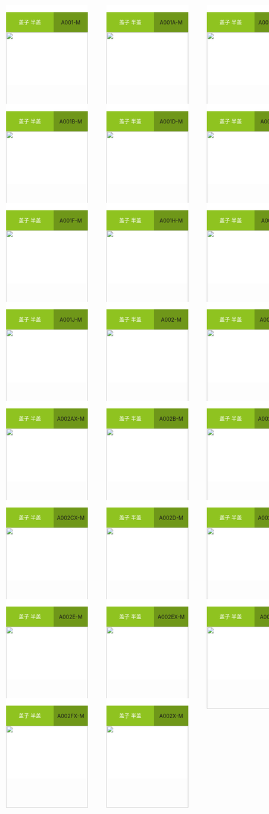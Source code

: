 
<!doctype html>
<html>
<head>
<meta charset="utf-8">
<title>01</title>
<style type="text/css">
.ceshi0 {
    width: 1000px;
    height: 2200px;
}
.ceshi {
    width: 220px;
    height: 216px;
    background-color: #ffffff;
    /* [disabled]display: table-cell; */
    /* [disabled]padding: 0; */
    margin: 25px;
    vertical-align: bottom;
    float: left;
}
.ceshi3 {
    width: 220px;
    height: auto;
}
.ceshi2 {
    width: 220px;
    height: 49px;
    padding-top: 20;
    text-align: left;
}
.ceshi4 {
    width: 128px;
    /* [disabled]border-color: #4000FF; */
    /* [disabled]border-style: dotted; */
    height: 54px;
    line-height: 41pt;
    float: left;
    background-color: #8FC320;
    color: #FFFFFF;
    text-align: center;
}
.ceshi5 {
    width: 220px;
    /* [disabled]border-style: dotted; */
    /* [disabled]border-color: #FF0004; */
    height: 54px;
    background-color: #6F9719;
    text-align: center;
    line-height: 55px;
}
</style>
</head>

<body>
<div class="ceshi0">
	<div class="ceshi">
	  <div class="ceshi2">
		<div class="ceshi4">盖子 半盖</div>
		<div class="ceshi5">A001-M</div>
	  </div>
	<img class="ceshi3" src="https://demo.packmage.cn//Content/boximg/A001-M.png">
	</div>
	<div class="ceshi">
	  <div class="ceshi2">
		<div class="ceshi4">盖子 半盖</div>
		<div class="ceshi5">A001A-M</div>
	  </div>
	<img class="ceshi3" src="https://demo.packmage.cn//Content/boximg/A001A-M.png">
	</div>
	<div class="ceshi">
	  <div class="ceshi2">
		<div class="ceshi4">盖子 半盖</div>
		<div class="ceshi5">A001AX-M</div>
	  </div>
	<img class="ceshi3" src="https://demo.packmage.cn//Content/boximg/A001AX-M.png">
	</div>
	<div class="ceshi">
	  <div class="ceshi2">
		<div class="ceshi4">盖子 半盖</div>
		<div class="ceshi5">A001B-M</div>
	  </div>
	<img class="ceshi3" src="https://demo.packmage.cn//Content/boximg/A001B-M.png">
	</div>
	<div class="ceshi">
	  <div class="ceshi2">
		<div class="ceshi4">盖子 半盖</div>
		<div class="ceshi5">A001D-M</div>
	  </div>
	<img class="ceshi3" src="https://demo.packmage.cn//Content/boximg/A001D-M.png">
	</div>
	<div class="ceshi">
	  <div class="ceshi2">
		<div class="ceshi4">盖子 半盖</div>
		<div class="ceshi5">A001E-M</div>
	  </div>
	<img class="ceshi3" src="https://demo.packmage.cn//Content/boximg/A001E-M.png">
	</div>
	<div class="ceshi">
	  <div class="ceshi2">
		<div class="ceshi4">盖子 半盖</div>
		<div class="ceshi5">A001F-M</div>
	  </div>
	<img class="ceshi3" src="https://demo.packmage.cn//Content/boximg/A001F-M.png">
	</div>
	<div class="ceshi">
	  <div class="ceshi2">
		<div class="ceshi4">盖子 半盖</div>
		<div class="ceshi5">A001H-M</div>
	  </div>
	<img class="ceshi3" src="https://demo.packmage.cn//Content/boximg/A001H-M.png">
	</div>
	<div class="ceshi">
	  <div class="ceshi2">
		<div class="ceshi4">盖子 半盖</div>
		<div class="ceshi5">A001I-M</div>
	  </div>
	<img class="ceshi3" src="https://demo.packmage.cn//Content/boximg/A001I-M.png">
	</div>
	<div class="ceshi">
	  <div class="ceshi2">
		<div class="ceshi4">盖子 半盖</div>
		<div class="ceshi5">A001J-M</div>
	  </div>
	<img class="ceshi3" src="https://demo.packmage.cn//Content/boximg/A001J-M.png">
	</div>
	<div class="ceshi">
	  <div class="ceshi2">
		<div class="ceshi4">盖子 半盖</div>
		<div class="ceshi5">A002-M</div>
	  </div>
	<img class="ceshi3" src="https://demo.packmage.cn//Content/boximg/A002-M.png">
	</div>
	<div class="ceshi">
	  <div class="ceshi2">
		<div class="ceshi4">盖子 半盖</div>
		<div class="ceshi5">A002A-M</div>
	  </div>
	<img class="ceshi3" src="https://demo.packmage.cn//Content/boximg/A002A-M.png">
	</div>
	<div class="ceshi">
	  <div class="ceshi2">
		<div class="ceshi4">盖子 半盖</div>
		<div class="ceshi5">A002AX-M</div>
	  </div>
	<img class="ceshi3" src="https://demo.packmage.cn//Content/boximg/A002AX-M.png">
	</div>
	<div class="ceshi">
	  <div class="ceshi2">
		<div class="ceshi4">盖子 半盖</div>
		<div class="ceshi5">A002B-M</div>
	  </div>
	<img class="ceshi3" src="https://demo.packmage.cn//Content/boximg/A002B-M.png">
	</div>
	<div class="ceshi">
	  <div class="ceshi2">
		<div class="ceshi4">盖子 半盖</div>
		<div class="ceshi5">A002BX-M</div>
	  </div>
	<img class="ceshi3" src="https://demo.packmage.cn//Content/boximg/A002BX-M.png">
	</div>
	<div class="ceshi">
	  <div class="ceshi2">
		<div class="ceshi4">盖子 半盖</div>
		<div class="ceshi5">A002CX-M</div>
	  </div>
	<img class="ceshi3" src="https://demo.packmage.cn//Content/boximg/A002CX-M.png">
	</div>
	<div class="ceshi">
	  <div class="ceshi2">
		<div class="ceshi4">盖子 半盖</div>
		<div class="ceshi5">A002D-M</div>
	  </div>
	<img class="ceshi3" src="https://demo.packmage.cn//Content/boximg/A002D-M.png">
	</div>
	<div class="ceshi">
	  <div class="ceshi2">
		<div class="ceshi4">盖子 半盖</div>
		<div class="ceshi5">A002DX-M</div>
	  </div>
	<img class="ceshi3" src="https://demo.packmage.cn//Content/boximg/A002DX-M.png">
	</div>
	<div class="ceshi">
	  <div class="ceshi2">
		<div class="ceshi4">盖子 半盖</div>
		<div class="ceshi5">A002E-M</div>
	  </div>
	<img class="ceshi3" src="https://demo.packmage.cn//Content/boximg/A002E-M.png">
	</div>
	<div class="ceshi">
	  <div class="ceshi2">
		<div class="ceshi4">盖子 半盖</div>
		<div class="ceshi5">A002EX-M</div>
	  </div>
	<img class="ceshi3" src="https://demo.packmage.cn//Content/boximg/A002EX-M.png">
	</div>
	<div class="ceshi">
	  <div class="ceshi2">
		<div class="ceshi4">盖子 半盖</div>
		<div class="ceshi5">A002F-M</div>
	  </div>
	<img class="ceshi3" src="https://demo.packmage.cn//Content/boximg/A002F-M.png">
	</div>
	<div class="ceshi">
	  <div class="ceshi2">
		<div class="ceshi4">盖子 半盖</div>
		<div class="ceshi5">A002FX-M</div>
	  </div>
	<img class="ceshi3" src="https://demo.packmage.cn//Content/boximg/A002FX-M.png">
	</div>
	<div class="ceshi">
	  <div class="ceshi2">
		<div class="ceshi4">盖子 半盖</div>
		<div class="ceshi5">A002X-M</div>
	  </div>
	<img class="ceshi3" src="https://demo.packmage.cn//Content/boximg/A002X-M.png">
	</div></div>
</body>
</html>


